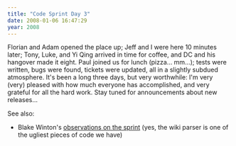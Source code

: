```yaml
---
title: "Code Sprint Day 3"
date: 2008-01-06 16:47:29
year: 2008
---
```

Florian and Adam opened the place up; Jeff and I were here 10 minutes later; Tony, Luke, and Yi Qing arrived in time for coffee, and DC and his hangover made it eight.  Paul joined us for lunch (pizza… mm…); tests were written, bugs were found, tickets were updated, all in a slightly subdued atmosphere.  It's been a long three days, but very worthwhile: I'm very (very) pleased with how much everyone has accomplished, and very grateful for all the hard work.  Stay tuned for announcements about new releases…

See also:
<ul>
  <li>Blake Winton's <a href="http://weblog.latte.ca/blake/tech/drproject/codeSprint">observations on the sprint</a> (yes, the wiki parser is one of the ugliest pieces of code we have)</li>
</ul>
